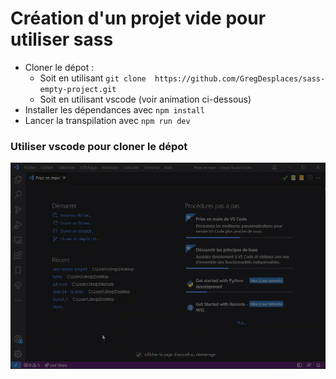 # Création d'un projet vide pour utiliser sass

- Cloner le dépot :
  - Soit en utilisant ```git clone  https://github.com/GregDesplaces/sass-empty-project.git```
  - Soit en utilisant vscode (voir animation ci-dessous)
- Installer les dépendances avec ```npm install```
- Lancer la transpilation avec ```npm run dev```

### Utiliser vscode pour cloner le dépot
![cloner avec vscode](clone-with-vscode.gif)


